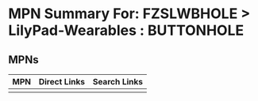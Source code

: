 



# MPN Summary For: FZSLWBHOLE > LilyPad-Wearables : BUTTONHOLE

## MPNs
  

|MPN|Direct Links|Search Links|
| :--- | :--- | :--- |
||||
